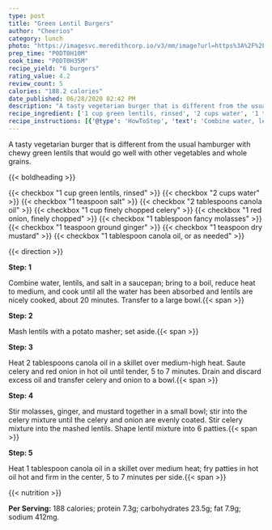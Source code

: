 ```yaml
---
type: post
title: "Green Lentil Burgers"
author: "Cheerios"
category: lunch
photo: "https://imagesvc.meredithcorp.io/v3/mm/image?url=https%3A%2F%2Fimages.media-allrecipes.com%2Fuserphotos%2F1534261.jpg"
prep_time: "P0DT0H10M"
cook_time: "P0DT0H35M"
recipe_yield: "6 burgers"
rating_value: 4.2
review_count: 5
calories: "188.2 calories"
date_published: 06/28/2020 02:42 PM
description: "A tasty vegetarian burger that is different from the usual hamburger with chewy green lentils that would go well with other vegetables and whole grains."
recipe_ingredient: ['1 cup green lentils, rinsed', '2 cups water', '1 teaspoon salt', '2 tablespoons canola oil', '1 cup finely chopped celery', '1 red onion, finely chopped', '1 tablespoon fancy molasses', '1 teaspoon ground ginger', '1 teaspoon dry mustard', '1 tablespoon canola oil, or as needed']
recipe_instructions: [{'@type': 'HowToStep', 'text': 'Combine water, lentils, and salt in a saucepan; bring to a boil, reduce heat to medium, and cook until all the water has been absorbed and lentils are nicely cooked, about 20 minutes. Transfer to a large bowl.\n'}, {'@type': 'HowToStep', 'text': 'Mash lentils with a potato masher; set aside.\n'}, {'@type': 'HowToStep', 'text': 'Heat 2 tablespoons canola oil in a skillet over medium-high heat. Saute celery and red onion in hot oil until tender, 5 to 7 minutes. Drain and discard excess oil and transfer celery and onion to a bowl.\n'}, {'@type': 'HowToStep', 'text': 'Stir molasses, ginger, and mustard together in a small bowl; stir into the celery mixture until the celery and onion are evenly coated. Stir celery mixture into the mashed lentils. Shape lentil mixture into 6 patties.\n'}, {'@type': 'HowToStep', 'text': 'Heat 1 tablespoon canola oil in a skillet over medium heat; fry patties in hot oil hot and firm in the center, 5 to 7 minutes per side.\n'}]
---
```


A tasty vegetarian burger that is different from the usual hamburger with chewy green lentils that would go well with other vegetables and whole grains. 

{{< boldheading >}}

{{< checkbox "1 cup green lentils, rinsed" >}}
{{< checkbox "2 cups water" >}}
{{< checkbox "1 teaspoon salt" >}}
{{< checkbox "2 tablespoons canola oil" >}}
{{< checkbox "1 cup finely chopped celery" >}}
{{< checkbox "1  red onion, finely chopped" >}}
{{< checkbox "1 tablespoon fancy molasses" >}}
{{< checkbox "1 teaspoon ground ginger" >}}
{{< checkbox "1 teaspoon dry mustard" >}}
{{< checkbox "1 tablespoon canola oil, or as needed" >}}


{{< direction >}}

**Step: 1**

Combine water, lentils, and salt in a saucepan; bring to a boil, reduce heat to medium, and cook until all the water has been absorbed and lentils are nicely cooked, about 20 minutes. Transfer to a large bowl.{{< span >}}

**Step: 2**

Mash lentils with a potato masher; set aside.{{< span >}}

**Step: 3**

Heat 2 tablespoons canola oil in a skillet over medium-high heat. Saute celery and red onion in hot oil until tender, 5 to 7 minutes. Drain and discard excess oil and transfer celery and onion to a bowl.{{< span >}}

**Step: 4**

Stir molasses, ginger, and mustard together in a small bowl; stir into the celery mixture until the celery and onion are evenly coated. Stir celery mixture into the mashed lentils. Shape lentil mixture into 6 patties.{{< span >}}

**Step: 5**

Heat 1 tablespoon canola oil in a skillet over medium heat; fry patties in hot oil hot and firm in the center, 5 to 7 minutes per side.{{< span >}}

{{< nutrition >}}

**Per Serving:** 188 calories; protein 7.3g; carbohydrates 23.5g; fat 7.9g; sodium 412mg.